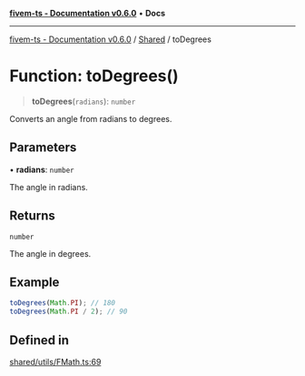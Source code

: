 [**fivem-ts - Documentation v0.6.0**](../../../README.md) • **Docs**

***

[fivem-ts - Documentation v0.6.0](../../../README.md) / [Shared](../README.md) / toDegrees

# Function: toDegrees()

> **toDegrees**(`radians`): `number`

Converts an angle from radians to degrees.

## Parameters

• **radians**: `number`

The angle in radians.

## Returns

`number`

The angle in degrees.

## Example

```ts
toDegrees(Math.PI); // 180
toDegrees(Math.PI / 2); // 90
```

## Defined in

[shared/utils/FMath.ts:69](https://github.com/Purpose-Dev/fivem-ts/blob/main/src/shared/utils/FMath.ts#L69)
